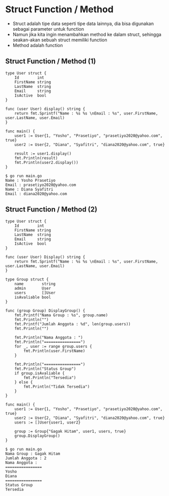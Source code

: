 # Struct Function / Method
- Struct adalah tipe data seperti tipe data lainnya, dia bisa digunakan sebagai parameter untuk function
- Namun jika kita ingin menambahkan method ke dalam struct, sehingga seakan-akan sebuah struct memiliki function
- Method adalah function

## Struct Function / Method (1)
``` golang
type User struct {
	Id        int
	FirstName string
	LastName  string
	Email     string
	IsActive  bool
}

func (user User) display() string {
	return fmt.Sprintf("Name : %s %s \nEmail : %s", user.FirstName, user.LastName, user.Email)
}

func main() {
	user1 := User{1, "Yosho", "Prasetiyo", "prasetiyo2020@yahoo.com", true}
	user2 := User{2, "Diana", "Syafitri", "diana2020@yahoo.com", true}

	result := user1.display()
	fmt.Println(result)
	fmt.Println(user2.display())
}
```
```
$ go run main.go
Name : Yosho Prasetiyo 
Email : prasetiyo2020@yahoo.com
Name : Diana Syafitri 
Email : diana2020@yahoo.com
```

## Struct Function / Method (2)
```golang
type User struct {
	Id        int
	FirstName string
	LastName  string
	Email     string
	IsActive  bool
}

func (user User) Display() string {
	return fmt.Sprintf("Name : %s %s \nEmail : %s", user.FirstName, user.LastName, user.Email)
}

type Group struct {
	name        string
	admin       User
	users       []User
	isAvaliable bool
}

func (group Group) DisplayGroup() {
	fmt.Printf("Nama Group : %s", group.name)
	fmt.Println("")
	fmt.Printf("Jumlah Anggota : %d", len(group.users))
	fmt.Println("")

	fmt.Println("Nama Anggota : ")
	fmt.Println("================")
	for _, user := range group.users {
		fmt.Println(user.FirstName)
	}

	fmt.Println("================")
	fmt.Println("Status Group")
	if group.isAvaliable {
		fmt.Println("Tersedia")
	} else {
		fmt.Println("Tidak Tersedia")
	}
}

func main() {
	user1 := User{1, "Yosho", "Prasetiyo", "prasetiyo2020@yahoo.com", true}
	user2 := User{2, "Diana", "Syafitri", "diana2020@yahoo.com", true}
	users := []User{user1, user2}

	group := Group{"Gagak Hitam", user1, users, true}
	group.DisplayGroup()
}
```
```
$ go run main.go
Nama Group : Gagak Hitam
Jumlah Anggota : 2
Nama Anggota : 
================
Yosho
Diana
================
Status Group
Tersedia
```
